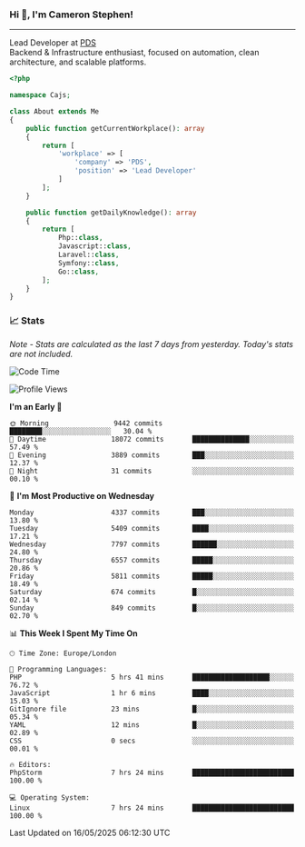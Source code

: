 ### Hi 👋, I'm Cameron Stephen!

---

Lead Developer at [PDS](https://prindatasolutions.co.uk)  
Backend & Infrastructure enthusiast, focused on automation, clean architecture, and scalable platforms.


```php
<?php

namespace Cajs;

class About extends Me
{
    public function getCurrentWorkplace(): array
    {
        return [
            'workplace' => [
                'company' => 'PDS',
                'position' => 'Lead Developer'
            ]
        ];
    }

    public function getDailyKnowledge(): array
    {
        return [
            Php::class,
            Javascript::class,
            Laravel::class,
            Symfony::class,
            Go::class,
        ];
    }
}
```

### 📈 Stats
<p><em>Note - Stats are calculated as the last 7 days from yesterday. Today's stats are not included.</em></p>


<!--START_SECTION:waka-->
![Code Time](http://img.shields.io/badge/Code%20Time-4%2C482%20hrs%2016%20mins-blue)

![Profile Views](http://img.shields.io/badge/Profile%20Views-2-blue)

**I'm an Early 🐤** 

```text
🌞 Morning                9442 commits        ████████░░░░░░░░░░░░░░░░░   30.04 % 
🌆 Daytime                18072 commits       ██████████████░░░░░░░░░░░   57.49 % 
🌃 Evening                3889 commits        ███░░░░░░░░░░░░░░░░░░░░░░   12.37 % 
🌙 Night                  31 commits          ░░░░░░░░░░░░░░░░░░░░░░░░░   00.10 % 
```
📅 **I'm Most Productive on Wednesday** 

```text
Monday                   4337 commits        ███░░░░░░░░░░░░░░░░░░░░░░   13.80 % 
Tuesday                  5409 commits        ████░░░░░░░░░░░░░░░░░░░░░   17.21 % 
Wednesday                7797 commits        ██████░░░░░░░░░░░░░░░░░░░   24.80 % 
Thursday                 6557 commits        █████░░░░░░░░░░░░░░░░░░░░   20.86 % 
Friday                   5811 commits        █████░░░░░░░░░░░░░░░░░░░░   18.49 % 
Saturday                 674 commits         █░░░░░░░░░░░░░░░░░░░░░░░░   02.14 % 
Sunday                   849 commits         █░░░░░░░░░░░░░░░░░░░░░░░░   02.70 % 
```


📊 **This Week I Spent My Time On** 

```text
🕑︎ Time Zone: Europe/London

💬 Programming Languages: 
PHP                      5 hrs 41 mins       ███████████████████░░░░░░   76.72 % 
JavaScript               1 hr 6 mins         ████░░░░░░░░░░░░░░░░░░░░░   15.03 % 
GitIgnore file           23 mins             █░░░░░░░░░░░░░░░░░░░░░░░░   05.34 % 
YAML                     12 mins             █░░░░░░░░░░░░░░░░░░░░░░░░   02.89 % 
CSS                      0 secs              ░░░░░░░░░░░░░░░░░░░░░░░░░   00.01 % 

🔥 Editors: 
PhpStorm                 7 hrs 24 mins       █████████████████████████   100.00 % 

💻 Operating System: 
Linux                    7 hrs 24 mins       █████████████████████████   100.00 % 
```


 Last Updated on 16/05/2025 06:12:30 UTC
<!--END_SECTION:waka-->
